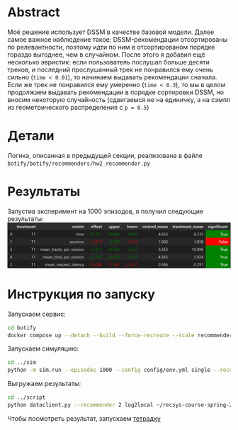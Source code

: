 # Abstract

Моё решение использует DSSM в качестве базовой модели. Далее самое важное наблюдение такое: DSSM-рекомендации отсортированы по релевантности, поэтому идти по ним в отсортированом порядке гораздо выгоднее, чем в случайном. После этого я добавил ещё несколько эвристик: если пользователь послушал больше десяти треков, и последний прослушанный трек не понравился ему очень сильно (`time < 0.01`), то начинаем выдавать рекомендации сначала. Если же трек не понравился ему умеренно (`time < 0.3`), то мы в целом продолжаем выдавать рекомендации в порядке сортировки DSSM, но вносим некоторую случайность (сдвигаемся не на единичку, а на сэмпл из геометрического распределения с `p = 0.5`)

# Детали

Логика, описанная в предыдущей секции, реализована в файле `botify/botify/recommenders/hw2_recommender.py`

# Результаты

Запустив эксперимент на 1000 эпизодов, я получил следующие результаты:
![result](./result.png)

# Инструкция по запуску

Запускаем сервис:

```bash
cd botify
docker compose up --detach --build --force-recreate --scale recommender=2
```

Запускаем симуляцию:

```bash
cd ../sim
python -m sim.run --episodes 1000 --config config/env.yml single --recommender remote --seed 31337
```

Выгружаем результаты:
```bash
cd ../script
python dataclient.py --recommender 2 log2local ~/recsys-course-spring-2024/data
```

Чтобы посмотреть результат, запускаем [тетрадку](./ab_test.ipynb)